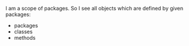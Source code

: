I am a scope of packages.
So I see all objects which are defined by given packages: 
- packages
- classes 
- methods